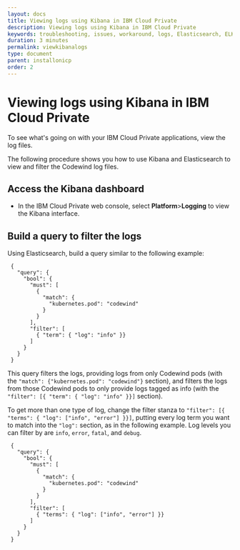 ```yaml
---
layout: docs
title: Viewing logs using Kibana in IBM Cloud Private
description: Viewing logs using Kibana in IBM Cloud Private
keywords: troubleshooting, issues, workaround, logs, Elasticsearch, ELK Stack, filtering logs, filter, logging infrastructure, filter logs, IBM Cloud Private, Kibana, query logs
duration: 3 minutes
permalink: viewkibanalogs
type: document
parent: installonicp
order: 2
---
```


# Viewing logs using Kibana in IBM Cloud Private

To see what's going on with your IBM Cloud Private applications, view the log files.

The following procedure shows you how to use Kibana and Elasticsearch to view and filter the Codewind log files.

## Access the Kibana dashboard

- In the IBM Cloud Private web console, select **Platform**>**Logging** to view the Kibana interface.

## Build a query to filter the logs

Using Elasticsearch, build a query similar to the following example:

```
 {
   "query": {
     "bool": {
       "must": [
         {
           "match": {
             "kubernetes.pod": "codewind"
           }
         }
       ],
       "filter": [
         { "term": { "log": "info" }}
       ]
     }
   }
 }
 ```

This query filters the logs, providing logs from only Codewind pods (with the ```"match": {"kubernetes.pod": "codewind"}``` section), and filters the logs from those Codewind pods to only provide logs tagged as info (with the ``` "filter": [{ "term": { "log": "info" }}]``` section).

To get more than one type of log, change the filter stanza to ```"filter": [{ "terms": { "log": ["info", "error"] }}]```, putting every log term you want to match into the ```"log":``` section, as in the following example. Log levels you can filter by are `info`, `error`, `fatal`, and `debug`.

```
 {
   "query": {
     "bool": {
       "must": [
         {
           "match": {
             "kubernetes.pod": "codewind"
           }
         }
       ],
       "filter": [
         { "terms": { "log": ["info", "error"] }}
       ]
     }
   }
 }
 ```
